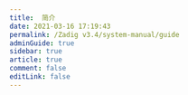 ```yaml
---
title:  简介
date: 2021-03-16 17:19:43
permalink: /Zadig v3.4/system-manual/guide
adminGuide: true
sidebar: true
article: true
comment: false
editLink: false
---
```


